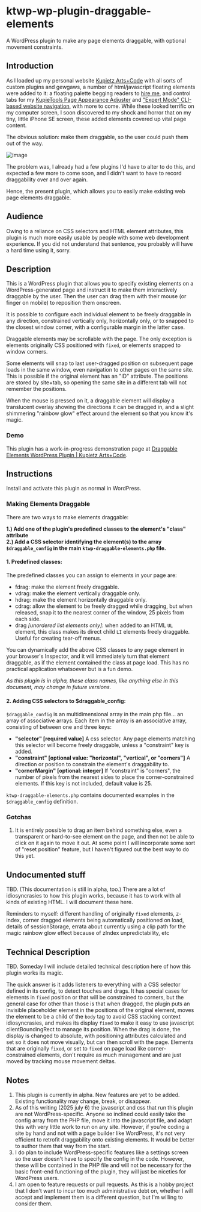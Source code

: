 # ktwp-wp-plugin-draggable-elements

A WordPress plugin to make any page elements draggable, with optional movement constraints.

## Introduction

As I loaded up my personal website [Kupietz Arts+Code](https://michaelkupietz.com) with all sorts of custom plugins and gewgaws, a number of html/javascript floating elements were added to it: a floating palette begging readers to [hire me](https://michaelkupietz.com/hire-mike-filemaker-web-development/), and control tabs for my [KupieTools Page Appearance Adjuster](https://github.com/kupietools/ktwp-wp-plugin-page-appearance-adjuster) and ["Expert Mode" CLI-based website navigation](https://github.com/kupietools/web-CLI-browser), with more to come. While these looked terrific on my computer screen, I soon discovered to my shock and horror that on my tiny, little iPhone SE screen, these added elements covered up vital page content. 

The obvious solution: make them draggable, so the user could push them out of the way. 

![image](https://github.com/user-attachments/assets/dc975e89-c9c6-4953-9ff2-93a5bb283648)

The problem was, I already had a few plugins I'd have to alter to do this, and expected a few more to come soon, and I didn't want to have to record draggability over and over again.

Hence, the present plugin, which allows you to easily make existing web page elements draggable. 


## Audience

Owing to a reliance on CSS selectors and HTML element attributes, this plugin is much more easily usable by people with some web development experience. If you did not understand that sentence, you probably will have a hard time using it, sorry.

## Description

This is a WordPress plugin that allows you to specify existing elements on a WordPress-generated page and instruct it to make them interactively draggable by the user. Then the user can drag them with their mouse (or finger on mobile) to reposition them onscreen.

It is possible to configure each individual element to be freely draggable in any direction, constrained vertically only, horizontally only, or to snapped to the closest window corner, with a configurable margin in the latter case. 

Draggable elements may be scrollable with the page. The only exception is elements originally CSS positioned with `fixed`, or elements snapped to window corners.

Some elements will snap to last user-dragged position on subsequent page loads in the same window, even navigation to other pages on the same site. This is possible if the original element has an "ID" attribute. The positions are stored by site+tab, so opening the same site in a different tab will not remember the positions.

When the mouse is pressed on it, a draggable element will display a translucent overlay showing the directions it can be dragged in, and a slight shimmering "rainbow glow" effect around the element so that you know it's magic. 

### Demo

This plugin has a work-in-progress demonstration page at [Draggable Elements WordPress Plugin | Kupietz Arts+Code](https://michaelkupietz.com/?p=29809).

## Instructions

Install and activate this plugin as normal in WordPress.

### Making Elements Draggable

There are two ways to make elements draggable:

**1.) Add one of the plugin's predefined classes to the element's "class" attribute**    
**2.) Add a CSS selector identifying the element(s) to the array `$draggable_config` in the main `ktwp-draggable-elements.php` file.**

#### 1. Predefined classes:

The predefined classes you can assign to elements in your page are:
- fdrag: make the element freely draggable. 
- vdrag: make the element vertically draggable only.
- hdrag: make the element horizontally draggable only.
- cdrag: allow the element to be freely dragged while dragging, but when released, snap it to the nearest corner of the window, 25 pixels from each side.
- drag *[unordered list elements only]*: when added to an HTML `UL` element, this class makes its direct child `LI` elements freely draggable. Useful for creating tear-off menus.

You can dynamically add the above CSS classes to any page element in your browser's Inspector, and it will immediately turn that element draggable, as if the element contained the class at page load. This has no practical application whatsoever but is a fun demo.

*As this plugin is in alpha, these class names, like anything else in this document, may change in future versions.*

#### 2. Adding CSS selectors to $draggable_config:

`$draggable_config` is an multidimensional array in the main php file... an array of associative arrays. Each item in the array is an associative array, consisting of between one and three keys:
- **"selector" [required value]** A css selector. Any page elements matching this selector will become freely draggable, unless a "constraint" key is added.
- **"constraint" [optional value: "horizontal", "vertical", or "corners"]** A direction or position to constrain the element's draggability to.
- **"cornerMargin" [optional: integer]** If "constraint" is "corners", the number of pixels from the nearest sides to place the corner-constrained elements. If this key is not included, default value is 25.

`ktwp-draggable-elements.php` contains documented examples in the `$draggable_config` definition. 

### Gotchas

1. It is entirely possible to drag an item behind something else, even a transparent or hard-to-see element on the page, and then not be able to click on it again to move it out. At some point I will incorporate some sort of "reset position" feature, but I haven't figured out the best way to do this yet. 
  
## Undocumented stuff

TBD. (This documentation is still in alpha, too.) There are a lot of idiosyncrasies to how this plugin works, because it has to work with all kinds of existing HTML. I will document these here. 

Reminders to myself: different handling of originally `fixed` elements, z-index, corner dragged elements being automatically positioned on load, details of sessionStorage, errata about currently using a clip path for the magic rainbow glow effect because of zIndex unpredictability, etc

## Technical Description

TBD. Someday I will include detailed technical description here of how this plugin works its magic. 

The quick answer is it adds listeners to everything with a CSS selector defined in its config, to detect touches and drags. It has special cases for elements in `fixed` position or that will be constrained to corners, but the general case for other than those is that when dragged, the plugin puts an invisible placeholder element in the positions of the original element, moves the element to be a child of the `body` tag to avoid CSS stacking context idiosyncrasies, and makes its display `fixed` to make it easy to use javascript clientBoundingRect to manage its position. When the drag is done, the display is changed to absolute, with positioning attributes calculated and set so it does not move visually, but can then scroll with the page. Elements that are originally `fixed`, or set to `fixed` on page load like corner-constrained elements, don't require as much management and are just moved by tracking mouse movement deltas. 

## Notes

1. This plugin is currently in alpha. New features are yet to be added. Existing functionality may change, break, or disappear.    
2. As of this writing (2025 july 6) the javascript and css that run this plugin are not WordPress-specific. Anyone so inclined could easily take the config array from the PHP file, move it into the javascript file, and adapt this with very little work to run on any site. However, if you're coding a site by hand and not with a page builder like WordPress, it's not very efficient to retrofit draggability onto existing elements. It would be better to author them that way from the start.    
3. I do plan to include WordPress-specific features like a settings screen so the user doesn't have to specify the config in the code. However, these will be contained in the PHP file and will not be necessary for the basic front-end functioning of the plugin, they will just be niceties for WordPress users.    
4. I am open to feature requests or pull requests. As this is a hobby project that I don't want to incur too much administrative debt on, whether I will accept and implement them is a different question, but I'm willing to consider them.     

